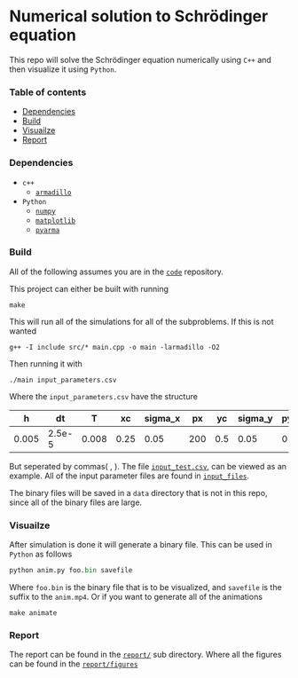 # Numerical solution to Schrödinger equation

This repo will solve the Schrödinger equation numerically using `C++` and then visualize it using `Python`. 

### Table of contents
- [Dependencies](#dependencies)
- [Build](#build)
- [Visuailze](#visuailze)
- [Report](#report)

### Dependencies

- `c++`
  - [`armadillo`](https://arma.sourceforge.net/)
- `Python`
  - [`numpy`](https://numpy.org/)
  - [`matplotlib`](https://matplotlib.org/)
  - [`pyarma`](https://pyarma.sourceforge.io/)

### Build
All of the following assumes you are in the [`code`](code/) repository.


This project can either be built with running

```Shell
make
```
This will run all of the simulations for all of the subproblems. If this is not wanted

```Shell
g++ -I include src/* main.cpp -o main -larmadillo -O2
```

Then running it with

```Shell
./main input_parameters.csv
```

Where the `input_parameters.csv` have the structure

h      |       dt  |       T  |       xc  |     sigma_x  |   px      |    yc  |     sigma_y  |   py    |    v0     |     slit  |
-------|-----------|----------|-----------|--------------|-----------|--------|--------------|---------|-----------|-----------|
0.005  |   2.5e-5  |   0.008  |   0.25    |   0.05       |      200  |   0.5  |    0.05      |      0  |     1e10  |   2       |

But seperated by commas( , ). The file [`input_test.csv`](code/input_test.csv), can be viewed as an example. All of the input parameter files are found in [`input_files`](code/input_files/). 

The binary files will be saved in a `data` directory that is not in this repo, since all of the binary files are large.


### Visuailze
After simulation is done it will generate a binary file. This can be used in `Python` as follows

```Python
python anim.py foo.bin savefile
```

Where `foo.bin` is the binary file that is to be visualized, and `savefile` is the suffix to the `anim.mp4`. Or if you want to generate all of the animations

```Shell
make animate
```

### Report
The report can be found in the [`report/`](report/) sub directory. Where all the figures can be found in the [`report/figures`](report/figures/)
